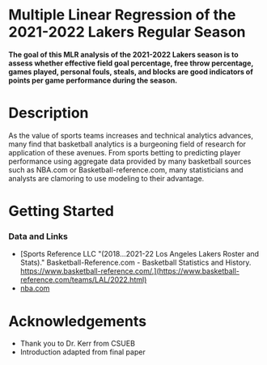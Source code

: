 # Multiple Linear Regression of the 2021-2022 Lakers Regular Season

**The goal of this MLR analysis of the 2021-2022 Lakers season is to assess whether effective field goal percentage, free throw percentage, games played, personal fouls, steals, and blocks are good indicators of points per game performance during the season.** 


# Description

As the value of sports teams increases and technical analytics advances, many find that basketball analytics is a burgeoning field of research for application of these avenues. From sports betting to predicting player performance using aggregate data provided by many basketball sources such as NBA.com or Basketball-reference.com, many statisticians and analysts are clamoring to use modeling to their advantage.

# Getting Started

### Data and Links
* [Sports Reference LLC "(2018...2021-22 Los Angeles Lakers Roster and Stats)." Basketball-Reference.com - Basketball Statistics and History. https://www.basketball-reference.com/.](https://www.basketball-reference.com/teams/LAL/2022.html)
* [nba.com]( https://www.nba.com/lakers/stats)

# Acknowledgements 
* Thank you to Dr. Kerr from CSUEB 
* Introduction adapted from final paper

